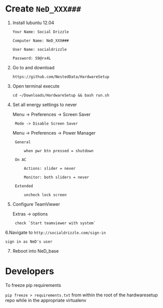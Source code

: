 # Create `NeD_XXX###`

1. Install lubuntu 12.04

	`Your Name: Social Drizzle`

	`Computer Name: NeD_XXX###`
	
	`User Name: socialdrizzle `
	
	`Password: S9@rx4L`
	
2. Go to and download

	`https://github.com/NestedData/HardwareSetup`
	
3. Open terminal execute 

	`cd ~/Downloads/HardwareSetup && bash run.sh`
	
4. Set all energy settings to never

	Menu -> Preferences -> Screen Saver
	
		Mode -> Disable Screen Saver
		
	Menu -> Preferences -> Power Manager
	
		General
		
			when pwr btn pressed = shutdown
			
		On AC
		
			Actions: slider = never
			
			Monitor: both sliders = never
			
		Extended
		
			uncheck lock screen
			
5. Configure TeamViewer

	Extras -> options
	
		check `Start teamviewer with system`
	
	
6.Navigate to `http://socialdrizzle.com/sign-in` 

	sign in as NeD's user

7. Reboot into NeD_base



# Developers

To freeze pip requirements

`pip freeze > requirements.txt` from within the root of the hardwaresetup repo while in the appropriate virtualenv

